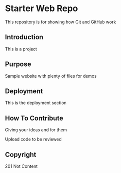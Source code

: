 # Starter Web Repo

This repository is for showing how Git and GitHub work

## Introduction

This is a project

## Purpose

Sample website with plenty of files for demos

## Deployment

This is the deployment section 

## How To Contribute

Giving your ideas and for them

Upload code to be reviewed

## Copyright

201 Not Content
